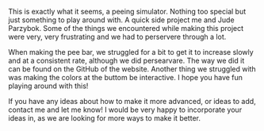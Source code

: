 This is exactly what it seems, a peeing simulator. Nothing too special but just something to play around with. A quick side project me and Jude Parzybok. Some of the things we encountered while making this project were very, very frustrating and we had to perservere through a lot.

When making the pee bar, we struggled for a bit to get it to increase slowly and at a consistent rate, although we did persearvare. The way we did it can be found on the GitHub of the website. Another thing we struggled with was making the colors at the buttom be interactive. I hope you have fun playing around with this!

If you have any ideas about how to make it more advanced, or ideas to add, contact me and let me know! I would be very happy to incorporate your ideas in, as we are looking for more ways to make it better.
